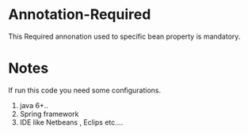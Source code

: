 # Annotation-Required

This Required annonation used to specific bean property is mandatory.

# Notes 

If run this code you need some configurations.

1. java 6+..
2. Spring framework
3. IDE like Netbeans , Eclips etc....
